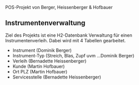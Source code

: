 POS-Projekt von Berger, Heissenberger & Hofbauer

## Instrumentenverwaltung

Ziel des Projekts ist eine H2-Datenbank Verwaltung für einen Instrumentenverleih. 
Dabei wird mit 4 Tabellen gearbeitet.

- Instrument (Dominik Berger)
- Instrument-Typ (Streich, Blas, Zupf uvm ...Dominik Berger)
- Verleih (Bernadette Heissenberger)
- Kunde (Martin Hofbauer)
- Ort PLZ (Martin Hofbauer)
- Servicesstelle (Bernadette Heissenberger)